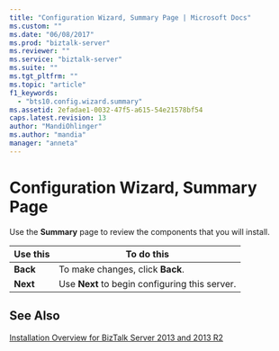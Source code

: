 ```yaml
---
title: "Configuration Wizard, Summary Page | Microsoft Docs"
ms.custom: ""
ms.date: "06/08/2017"
ms.prod: "biztalk-server"
ms.reviewer: ""
ms.service: "biztalk-server"
ms.suite: ""
ms.tgt_pltfrm: ""
ms.topic: "article"
f1_keywords: 
  - "bts10.config.wizard.summary"
ms.assetid: 2efadae1-0032-47f5-a615-54e21578bf54
caps.latest.revision: 13
author: "MandiOhlinger"
ms.author: "mandia"
manager: "anneta"
---
```

# Configuration Wizard, Summary Page
Use the **Summary** page to review the components that you will install.  
  
|Use this|To do this|  
|--------------|----------------|  
|**Back**|To make changes, click **Back**.|  
|**Next**|Use **Next** to begin configuring this server.|  
  
## See Also  
 [Installation Overview for BizTalk Server 2013 and 2013 R2](../Topic/Installation%20Overview%20for%20BizTalk%20Server%202013%20and%202013%20R2.md)   
 